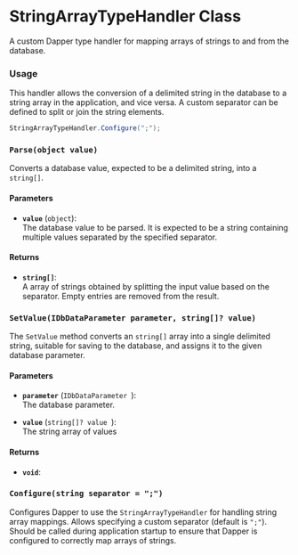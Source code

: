 # StringArrayTypeHandler Class

A custom Dapper type handler for mapping arrays of strings to and from the database. 

### Usage

This handler allows the conversion of a delimited string in the database to a string array in the application, and vice versa. A custom separator can be defined to split or join the string elements.

```csharp
StringArrayTypeHandler.Configure(";");
```


### `Parse(object value)`

Converts a database value, expected to be a delimited string, into a `string[]`.

#### Parameters
- **`value`** (`object`):  
The database value to be parsed. It is expected to be a string containing multiple values separated by the specified separator.

#### Returns
- **`string[]`**:  
A array of strings obtained by splitting the input value based on the separator. Empty entries are removed from the result.

### `SetValue(IDbDataParameter parameter, string[]? value)`

The `SetValue` method converts an `string[]` array into a single delimited string, suitable for saving to the database, and assigns it to the given database parameter.

#### Parameters
- **`parameter`** (`IDbDataParameter `):  
The database parameter.
  
- **`value`** (`string[]? value `):  
The string array of values

#### Returns
- **`void`**:  

### `Configure(string separator = ";")`
Configures Dapper to use the `StringArrayTypeHandler` for handling string array mappings. Allows specifying a custom separator (default is `";"`).
Should be called during application startup to ensure that Dapper is configured to correctly map arrays of strings.
